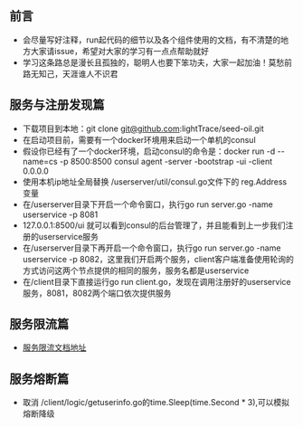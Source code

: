 ## 前言
* 会尽量写好注释，run起代码的细节以及各个组件使用的文档，有不清楚的地方大家请issue，希望对大家的学习有一点点帮助就好
* 学习这条路总是漫长且孤独的，聪明人也要下笨功夫，大家一起加油！莫愁前路无知己，天涯谁人不识君

## 服务与注册发现篇
* 下载项目到本地：git clone git@github.com:lightTrace/seed-oil.git
* 在启动项目前，需要有一个docker环境用来启动一个单机的consul
* 假设你已经有了一个docker环境，启动consul的命令是：docker run -d --name=cs -p 8500:8500 consul agent -server -bootstrap -ui -client 0.0.0.0
* 使用本机ip地址全局替换 /userserver/util/consul.go文件下的 reg.Address 变量
* 在/userserver目录下开启一个命令窗口，执行go run server.go -name userservice -p 8081
* 127.0.0.1:8500/ui 就可以看到consul的后台管理了，并且能看到上一步我们注册的userservice服务
* 在/userserver目录下再开启一个命令窗口，执行go run server.go -name userservice -p 8082，这里我们开启两个服务，client客户端准备使用轮询的方式访问这两个节点提供的相同的服务，服务名都是userservice
* 在/client目录下直接运行go run client.go，发现在调用注册好的userservice服务，8081，8082两个端口依次提供服务

## 服务限流篇
* [服务限流文档地址](https://github.com/lightTrace/seed-oil/tree/master/tool/rate)

## 服务熔断篇
* 取消 /client/logic/getuserinfo.go的time.Sleep(time.Second * 3),可以模拟熔断降级
